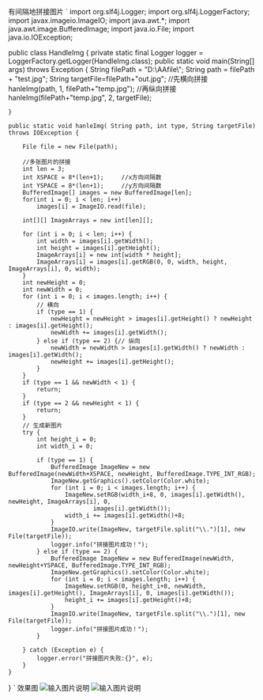 有间隔地拼接图片
`
import org.slf4j.Logger;
import org.slf4j.LoggerFactory;
import javax.imageio.ImageIO;
import java.awt.*;
import java.awt.image.BufferedImage;
import java.io.File;
import java.io.IOException;

public class HandleImg {
    private static final Logger logger = LoggerFactory.getLogger(HandleImg.class);
    public static void main(String[] args) throws Exception {
        String filePath = "D:\\AAfile\\";
        String path = filePath + "test.jpg";
        String targetFile=filePath+"out.jpg";
        //先横向拼接
        hanleImg(path,  1, filePath+"temp.jpg");
        //再纵向拼接
        hanleImg(filePath+"temp.jpg",  2, targetFile);

    }

    public static void hanleImg( String path, int type, String targetFile) throws IOException {

        File file = new File(path);

        //多张图片的拼接
        int len = 3;
        int XSPACE = 8*(len+1);     //x方向间隔数
        int YSPACE = 8*(len+1);     //y方向间隔数
        BufferedImage[] images = new BufferedImage[len];
        for(int i = 0; i < len; i++)
            images[i] = ImageIO.read(file);

        int[][] ImageArrays = new int[len][];

        for (int i = 0; i < len; i++) {
            int width = images[i].getWidth();
            int height = images[i].getHeight();
            ImageArrays[i] = new int[width * height];
            ImageArrays[i] = images[i].getRGB(0, 0, width, height, ImageArrays[i], 0, width);
        }
        int newHeight = 0;
        int newWidth = 0;
        for (int i = 0; i < images.length; i++) {
            // 横向
            if (type == 1) {
                newHeight = newHeight > images[i].getHeight() ? newHeight : images[i].getHeight();
                newWidth += images[i].getWidth();
            } else if (type == 2) {// 纵向
                newWidth = newWidth > images[i].getWidth() ? newWidth : images[i].getWidth();
                newHeight += images[i].getHeight();
            }
        }
        if (type == 1 && newWidth < 1) {
            return;
        }
        if (type == 2 && newHeight < 1) {
            return;
        }
        // 生成新图片
        try {
            int height_i = 0;
            int width_i = 0;

            if (type == 1) {
                BufferedImage ImageNew = new BufferedImage(newWidth+XSPACE, newHeight, BufferedImage.TYPE_INT_RGB);
                ImageNew.getGraphics().setColor(Color.white);
                for (int i = 0; i < images.length; i++) {
                    ImageNew.setRGB(width_i+8, 0, images[i].getWidth(), newHeight, ImageArrays[i], 0,
                            images[i].getWidth());
                    width_i += images[i].getWidth()+8;
                }
                ImageIO.write(ImageNew, targetFile.split("\\.")[1], new File(targetFile));
                logger.info("拼接图片成功！");
            } else if (type == 2) {
                BufferedImage ImageNew = new BufferedImage(newWidth, newHeight+YSPACE, BufferedImage.TYPE_INT_RGB);
                ImageNew.getGraphics().setColor(Color.white);
                for (int i = 0; i < images.length; i++) {
                    ImageNew.setRGB(0, height_i+8, newWidth, images[i].getHeight(), ImageArrays[i], 0, images[i].getWidth());
                    height_i += images[i].getHeight()+8;
                }
                ImageIO.write(ImageNew, targetFile.split("\\.")[1], new File(targetFile));
                logger.info("拼接图片成功！");
            }

        } catch (Exception e) {
            logger.error("拼接图片失败:{}", e);
        }
    }

}
`
效果图
![输入图片说明](pic/Picture-interval-splicing-1.jpg)
![输入图片说明](pic/Picture-interval-splicing-2.jpg)
